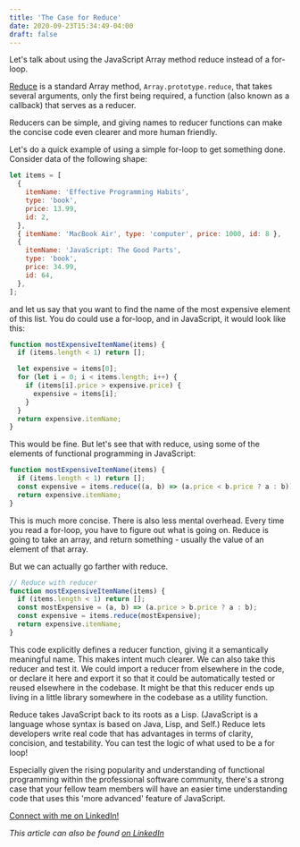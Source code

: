 ```yaml
---
title: 'The Case for Reduce'
date: 2020-09-23T15:34:49-04:00
draft: false
---
```


Let's talk about using the JavaScript Array method reduce instead of a for-loop.

[Reduce](https://developer.mozilla.org/en-US/docs/Web/JavaScript/Reference/Global_Objects/Array/reduce) is a standard Array method, `Array.prototype.reduce`, that takes several arguments, only the first being required, a function (also known as a callback) that serves as a reducer.

Reducers can be simple, and giving names to reducer functions can make the concise code even clearer and more human friendly.

Let's do a quick example of using a simple for-loop to get something done. Consider data of the following shape:

```javascript
let items = [
  {
    itemName: 'Effective Programming Habits',
    type: 'book',
    price: 13.99,
    id: 2,
  },
  { itemName: 'MacBook Air', type: 'computer', price: 1000, id: 8 },
  {
    itemName: 'JavaScript: The Good Parts',
    type: 'book',
    price: 34.99,
    id: 64,
  },
];
```

and let us say that you want to find the name of the most expensive element of this list. You do could use a for-loop, and in JavaScript, it would look like this:

```javascript
function mostExpensiveItemName(items) {
  if (items.length < 1) return [];

  let expensive = items[0];
  for (let i = 0; i < items.length; i++) {
    if (items[i].price > expensive.price) {
      expensive = items[i];
    }
  }
  return expensive.itemName;
}
```

This would be fine. But let's see that with reduce, using some of the elements of functional programming in JavaScript:

```javascript
function mostExpensiveItemName(items) {
  if (items.length < 1) return [];
  const expensive = items.reduce((a, b) => (a.price < b.price ? a : b));
  return expensive.itemName;
}
```

This is much more concise. There is also less mental overhead. Every time you read a for-loop, you have to figure out what is going on. Reduce is going to take an array, and return something - usually the value of an element of that array.

But we can actually go farther with reduce.

```javascript
// Reduce with reducer
function mostExpensiveItemName(items) {
  if (items.length < 1) return [];
  const mostExpensive = (a, b) => (a.price > b.price ? a : b);
  const expensive = items.reduce(mostExpensive);
  return expensive.itemName;
}
```

This code explicitly defines a reducer function, giving it a semantically meaningful name. This makes intent much clearer. We can also take this reducer and test it. We could import a reducer from elsewhere in the code, or declare it here and export it so that it could be automatically tested or reused elsewhere in the codebase. It might be that this reducer ends up living in a little library somewhere in the codebase as a utility function.

Reduce takes JavaScript back to its roots as a Lisp. (JavaScript is a language whose syntax is based on Java, Lisp, and Self.) Reduce lets developers write real code that has advantages in terms of clarity, concision, and testability. You can test the logic of what used to be a for loop!

Especially given the rising popularity and understanding of functional programming within the professional software community, there's a strong case that your fellow team members will have an easier time understanding code that uses this 'more advanced' feature of JavaScript.

[Connect with me on LinkedIn!](https://www.linkedin.com/in/joshua-skootsky/)

_This article can also be found [on LinkedIn](https://www.linkedin.com/pulse/case-reduce-joshua-skootsky/)_
